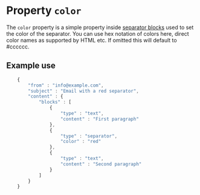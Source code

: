 # Property `color`

The `color` property is a simple property inside
[separator blocks](ResponsiveEmail/json/block-separator) used to 
set the color of the separator. You can use hex notation of colors here, direct 
color names as supported by HTML etc. If omitted this will default to #cccccc.

## Example use

```javascript
    {
        "from" : "info@example.com",
        "subject" : "Email with a red separator",
        "content" : {
            "blocks" : [ 
                {
                    "type" : "text",
                    "content" : "First paragraph"
                }, 
                {
                    "type" : "separator",
                    "color" : "red"
                }, 
                {
                    "type" : "text",
                    "content" : "Second paragraph"
                } 
            ]
        }
    }
```
